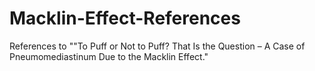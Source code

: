 # Macklin-Effect-References
References to ""To Puff or Not to Puff? That Is the Question – A Case of Pneumomediastinum Due to the Macklin Effect."
